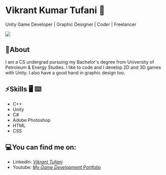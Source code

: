 # Vikrant Kumar Tufani 🙂

Unity Game Developer | Graphic Designer | Coder | Freelancer 

![](https://github-readme-stats.vercel.app/api?username=VikrantTufani1999&show_icons=true&line_height=30)

## 🧐About

I am a CS undergrad pursuing my Bachelor's degree from University of Petroleum & Energy Studies. I like to code and I develop 2D and 3D games with Unity. I also have a good hand in graphic design too.

## ⚡Skills :desktop_computer: :keyboard:

* C++  
* Unity  
* C#   
* Adobe Photoshop  
* HTML  
* CSS

## 💻You can find me on:

* LinkedIn: *[Vikrant Tufani](https://www.linkedin.com/in/vikranttufani1999/)*
* Youtube: *[My Game Development Portfolio](https://www.youtube.com/playlist?list=PLzcqTNm_tWJJpU5xeSR6xd7u8rMqOaPat)*






<!--
**VikrantTufani1999/VikrantTufani1999** is a ✨ _special_ ✨ repository because its `README.md` (this file) appears on your GitHub profile.

Here are some ideas to get you started:

- 🔭 I’m currently working on ...
- 🌱 I’m currently learning ...
- 👯 I’m looking to collaborate on ...
- 🤔 I’m looking for help with ...
- 💬 Ask me about ...
- 📫 How to reach me:
# Links:

- 😄 Pronouns: ...
- ⚡ Fun fact: ...
-->
